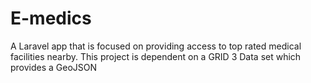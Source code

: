 # E-medics
A Laravel app that is focused on providing access to top rated medical facilities nearby. This project is dependent on a GRID 3 Data set which provides a GeoJSON 
